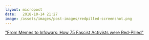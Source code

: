 ```yaml
---
layout: micropost
date:   2018-10-14 21:27
image: /assets/images/post-images/redpilled-screenshot.png
---
```


["From Memes to Infowars: How 75 Fascist Activists were Red-Pilled"](https://www.bellingcat.com/news/americas/2018/10/11/memes-infowars-75-fascist-activists-red-pilled/)
